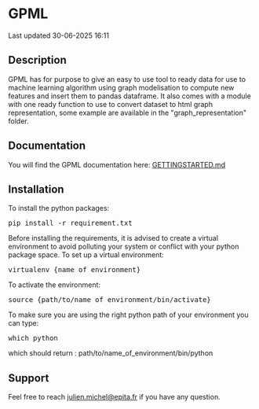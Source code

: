 # GPML

Last updated 30-06-2025 16:11

## Description

GPML has for purpose to give an easy to use tool to ready data for use to
machine learning algorithm using graph modelisation to compute new features
and insert them to pandas dataframe. It also comes with a module with one ready
function to use to convert dataset to html graph representation, some example
are available in the "graph_representation" folder.

## Documentation

You will find the GPML documentation here: [GETTINGSTARTED.md](GETTINGSTARTED.md)

## Installation

To install the python packages:
<pre>
pip install -r requirement.txt
</pre>
Before installing the requirements, it is advised to create a virtual
environment to avoid polluting your system or conflict with your
python package space. To set up a virtual environment:
<pre>
virtualenv {name_of_environment}
</pre>
To activate the environment:
<pre>
source {path/to/name_of_environment/bin/activate}
</pre>
To make sure you are using the right python path of your environment you can type:
<pre>
which python
</pre>
which should return : path/to/name_of_environment/bin/python


## Support

Feel free to reach julien.michel@epita.fr if you have any question.
